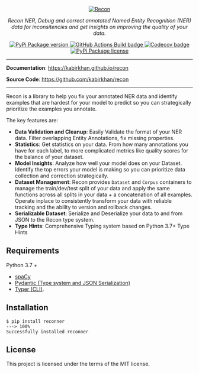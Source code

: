 <p align="center">
  <a href="https://kabirkhan.github.io/recon"><img src="https://kabirkhan.github.io/recon/img/recon_ner.svg" alt="Recon"></a>
</p>
<p align="center">
    <em>Recon NER, Debug and correct annotated Named Entity Recognition (NER) data for inconsitencies and get insights on improving the quality of your data.</em>
</p>
<p align="center">
<a href="https://pypi.org/project/reconner" target="_blank">
    <img src="https://img.shields.io/pypi/v/reconner?style=for-the-badge" alt="PyPi Package version">
</a>
<a href="https://github.com/kabirkhan/recon/actions/workflows/ci.yml" target="_blank">
    <img alt="GitHub Actions Build badge" src="https://img.shields.io/github/workflow/status/kabirkhan/recon/CI?style=for-the-badge">
</a>
<a href="https://codecov.io/gh/kabirkhan/recon" rel="nofollow">
  <img alt="Codecov badge" src="https://img.shields.io/codecov/c/gh/kabirkhan/recon?style=for-the-badge" style="max-width:100%;">
</a>

<a href="https://pypi.org/project/reconner" target="_blank">
    <img src="https://img.shields.io/pypi/l/reconner?style=for-the-badge" alt="PyPi Package license">
</a>
</p>

---

**Documentation**: <a href="https://kabirkhan.github.io/recon" target="_blank">https://kabirkhan.github.io/recon</a>

**Source Code**: <a href="https://github.com/kabirkhan/recon" target="_blank">https://github.com/kabirkhan/recon</a>

---

Recon is a library to help you fix your annotated NER data and identify examples that are hardest for your model to predict so you can strategically prioritize the examples you annotate.

The key features are:

* **Data Validation and Cleanup**: Easily Validate the format of your NER data. Filter overlapping Entity Annotations, fix missing properties.
* **Statistics**: Get statistics on your data. From how many annotations you have for each label, to more complicated metrics like quality scores for the balance of your dataset.
* **Model Insights**: Analyze how well your model does on your Dataset. Identify the top errors your model is making so you can prioritize data collection and correction strategically.
* **Dataset Management**: Recon provides `Dataset` and `Corpus` containers to manage the train/dev/test split of your data and apply the same functions across all splits in your data + a concatenation of all examples. Operate inplace to consistently transform your data with reliable tracking and the ability to version and rollback changes.
* **Serializable Dataset**: Serialize and Deserialize your data to and from JSON to the Recon type system.
* **Type Hints**: Comprehensive Typing system based on Python 3.7+ Type Hints

## Requirements

Python 3.7 +

* <a href="https://spacy.io" class="external-link" target="_blank">spaCy</a>
* <a href="https://pydantic-docs.helpmanual.io/" class="external-link" target="_blank">Pydantic (Type system and JSON Serialization)</a>
* <a href="https://typer.tiangolo.com" class="external-link" target="_blank">Typer (CLI)</a>.


## Installation

<div class="termy">

```console
$ pip install reconner
---> 100%
Successfully installed reconner
```

</div>

## License

This project is licensed under the terms of the MIT license.
